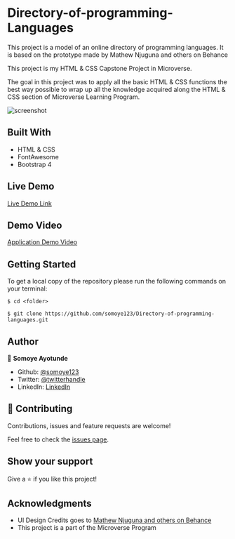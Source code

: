# Directory-of-programming-Languages

This project is a model of an online directory of programming languages. It is based on the prototype made by Mathew Njuguna and others on Behance

This project is my HTML & CSS Capstone Project in Microverse.

The goal in this project was to apply all the basic HTML & CSS functions the best way possible to wrap up all the knowledge acquired along the HTML & CSS section of Microverse Learning Program.

![screenshot](./screenshot.png)

## Built With

- HTML & CSS
- FontAwesome
- Bootstrap 4

## Live Demo

[Live Demo Link](https://rawcdn.githack.com/somoye123/Directory-of-programming-languages/039e50a6e8571d7bd41734803a3a60634425d159/index.html)

## Demo Video

[Application Demo Video](https://www.loom.com/share/754712155f4d498788fe619b9a729b28)

## Getting Started

To get a local copy of the repository please run the following commands on your terminal:

```
$ cd <folder>
```

```
$ git clone https://github.com/somoye123/Directory-of-programming-languages.git

```

## Author

👤 **Somoye Ayotunde**

- Github: [@somoye123](https://github.com/somoye123)
- Twitter: [@twitterhandle](https://twitter.com/ayotunde_197)
- LinkedIn: [LinkedIn](https://www.linkedin.com/in/somoye-ayotunde-03a471161)

## 🤝 Contributing

Contributions, issues and feature requests are welcome!

Feel free to check the [issues page](https://github.com/somoye123/Directory-of-programming-languages/issues).

## Show your support

Give a ⭐️ if you like this project!

## Acknowledgments

- UI Design Credits goes to [ Mathew Njuguna and others on Behance](https://www.behance.net/gallery/25563385/PatashuleKE)
- This project is a part of the Microverse Program
